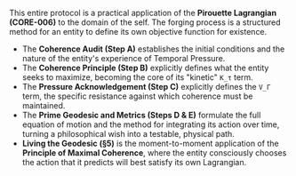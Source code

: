 This entire protocol is a practical application of the **Pirouette Lagrangian (CORE-006)** to the domain of the self. The forging process is a structured method for an entity to define its own objective function for existence.

*   The **Coherence Audit (Step A)** establishes the initial conditions and the nature of the entity's experience of Temporal Pressure.
*   The **Coherence Principle (Step B)** explicitly defines what the entity seeks to maximize, becoming the core of its "kinetic" `K_τ` term.
*   The **Pressure Acknowledgement (Step C)** explicitly defines the `V_Γ` term, the specific resistance against which coherence must be maintained.
*   The **Prime Geodesic and Metrics (Steps D & E)** formulate the full equation of motion and the method for integrating its action over time, turning a philosophical wish into a testable, physical path.
*   **Living the Geodesic (§5)** is the moment-to-moment application of the **Principle of Maximal Coherence**, where the entity consciously chooses the action that it predicts will best satisfy its own Lagrangian.